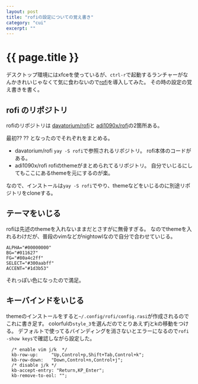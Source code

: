 ```yaml
---
layout: post
title: "rofiの設定についての覚え書き"
category: "cui"
excerpt: ""
---
```


# {{ page.title }}

デスクトップ環境にはxfceを使っているが、`ctrl-r`で起動するランチャーがなんかきれいじゃなくて気に食わないので[rofi](https://github.com/davatorium/rofi)を導入してみた。
その時の設定の覚え書きを書く。

## rofi のリポジトリ

rofiのリポジトリは [davatorium/rofi](https://github.com/davatorium/rofi)と [adi1090x/rofi](https://github.com/adi1090x/rofi)の2箇所ある。

最初?? ?? となったのでそれぞれをまとめる。

- davatorium/rofi
  `yay -S rofi`で参照されるリポジトリ。
  rofi本体のコードがある。
- adi1090x/rofi
  rofiのthemeがまとめられてるリポジトリ。
  自分でいじるにしてもここにあるthemeを元にするのが楽。

なので、インストールは`yay -S rofi`でやり、themeなどをいじるのに別途リポジトリをcloneする。

## テーマをいじる

rofiは先述のthemeを入れないままだとさすがに無骨すぎる。
なのでthemeを入れるわけだが、普段のvimなどがnightowlなので自分で合わせていじる。

```text
ALPHA="#00000000"
BG="#011627"
FG="#80a4c2ff"
SELECT="#300aabff"
ACCENT="#1d3b53"
```

それっぽい色になったので満足。

## キーバインドをいじる

themeのインストールをすると`~/.config/rofi/config.rasi`が作成されるのでこれに書き足す。
colorfulの`style_3`を選んだのでとりあえずjとkの移動をつける。
デフォルトで使ってるバインディングを消さないとエラーになるので`rofi -show keys`で確認しながら設定した。

```
  /* enable vim j/k  */
  kb-row-up:     "Up,Control+p,Shift+Tab,Control+k";
  kb-row-down:   "Down,Control+n,Control+j";
  /* disable j/k */
  kb-accept-entry: "Return,KP_Enter";
  kb-remove-to-eol: "";
```

